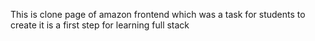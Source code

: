 This is clone page of amazon frontend which was a task for students to create it is a first step for learning full stack
